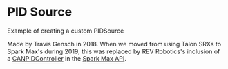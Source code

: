 # PID Source
Example of creating a custom PIDSource

Made by Travis Gensch in 2018. When we moved from using Talon SRXs to Spark Max's during 2019, this was replaced by REV Robotics's inclusion of a [CANPIDController](https://www.revrobotics.com/content/sw/max/sw-docs/cpp/classrev_1_1_c_a_n_p_i_d_controller.html) in the [Spark Max API](https://docs.revrobotics.com/sparkmax/software-resources/spark-max-api-information).